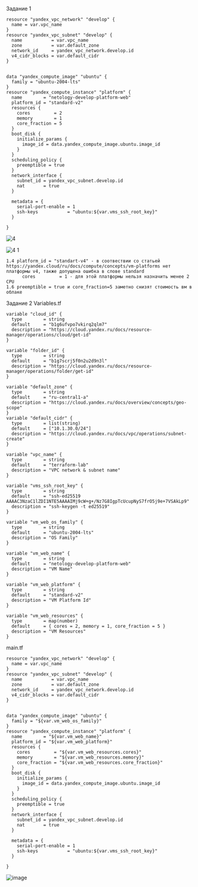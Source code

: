 Задание 1
```
resource "yandex_vpc_network" "develop" {
  name = var.vpc_name
}
resource "yandex_vpc_subnet" "develop" {
  name           = var.vpc_name
  zone           = var.default_zone
  network_id     = yandex_vpc_network.develop.id
  v4_cidr_blocks = var.default_cidr
}


data "yandex_compute_image" "ubuntu" {
  family = "ubuntu-2004-lts"
}
resource "yandex_compute_instance" "platform" {
  name        = "netology-develop-platform-web"
  platform_id = "standard-v2"
  resources {
    cores         = 2
    memory        = 1
    core_fraction = 5
  }
  boot_disk {
    initialize_params {
      image_id = data.yandex_compute_image.ubuntu.image_id
    }
  }
  scheduling_policy {
    preemptible = true
  }
  network_interface {
    subnet_id = yandex_vpc_subnet.develop.id
    nat       = true
  }

  metadata = {
    serial-port-enable = 1
    ssh-keys           = "ubuntu:${var.vms_ssh_root_key}"
  }

}

```
![4](https://github.com/user-attachments/assets/a84b4cdd-ed90-4893-8cca-ddb5f6eccfb7)

![4 1](https://github.com/user-attachments/assets/2c9657d9-ddc7-4163-85fe-9ef74276d57d)

    1.4 platform_id = "standart-v4" - в соотвествии со статьей https://yandex.cloud/ru/docs/compute/concepts/vm-platforms нет платформы v4, также допущена ошибка в слове standard
	      cores         = 1 - для этой платформы нельзя назначить менее 2 CPU
    1.6 preemptible = true и core_fraction=5 заметно снизят стоимость вм в облаке

Задание 2
Variables.tf
```
variable "cloud_id" {
  type        = string
  default     = "b1g6ufvpo7vkirq2qlm7"
  description = "https://cloud.yandex.ru/docs/resource-manager/operations/cloud/get-id"
}

variable "folder_id" {
  type        = string
  default     = "b1g7scrj5f0n2u2d9n3l"
  description = "https://cloud.yandex.ru/docs/resource-manager/operations/folder/get-id"
}

variable "default_zone" {
  type        = string
  default     = "ru-central1-a"
  description = "https://cloud.yandex.ru/docs/overview/concepts/geo-scope"
}
variable "default_cidr" {
  type        = list(string)
  default     = ["10.1.30.0/24"]
  description = "https://cloud.yandex.ru/docs/vpc/operations/subnet-create"
}

variable "vpc_name" {
  type        = string
  default     = "terraform-lab"
  description = "VPC network & subnet name"
}

variable "vms_ssh_root_key" {
  type        = string
  default     = "ssh-ed25519 AAAAC3NzaC1lZDI1NTE5AAAAIMj9cW+g+/Nz7G8IgpTcUcupNyS7frO5j9e+7VSAkLp9"
  description = "ssh-keygen -t ed25519"
}

variable "vm_web_os_family" {
  type        = string
  default     = "ubuntu-2004-lts"
  description = "OS Family"
}

variable "vm_web_name" {
  type        = string
  default     = "netology-develop-platform-web"
  description = "VM Name"
}

variable "vm_web_platform" {
  type        = string
  default     = "standard-v2"
  description = "VM Platform Id"
}

variable "vm_web_resources" {
  type        = map(number)
  default     = { cores = 2, memory = 1, core_fraction = 5 }
  description = "VM Resources"
}
```

main.tf
```
resource "yandex_vpc_network" "develop" {
  name = var.vpc_name
}
resource "yandex_vpc_subnet" "develop" {
  name           = var.vpc_name
  zone           = var.default_zone
  network_id     = yandex_vpc_network.develop.id
  v4_cidr_blocks = var.default_cidr
}


data "yandex_compute_image" "ubuntu" {
  family = "${var.vm_web_os_family}"
}
resource "yandex_compute_instance" "platform" {
  name        = "${var.vm_web_name}"
  platform_id = "${var.vm_web_platform}"
  resources {
    cores         = "${var.vm_web_resources.cores}"
    memory        = "${var.vm_web_resources.memory}"
    core_fraction = "${var.vm_web_resources.core_fraction}"
  }
  boot_disk {
    initialize_params {
      image_id = data.yandex_compute_image.ubuntu.image_id
    }
  }
  scheduling_policy {
    preemptible = true
  }
  network_interface {
    subnet_id = yandex_vpc_subnet.develop.id
    nat       = true
  }

  metadata = {
    serial-port-enable = 1
    ssh-keys           = "ubuntu:${var.vms_ssh_root_key}"
  }

}

```
![image](https://github.com/user-attachments/assets/bee691b5-d302-4830-bd63-68a9eec8faf1)

